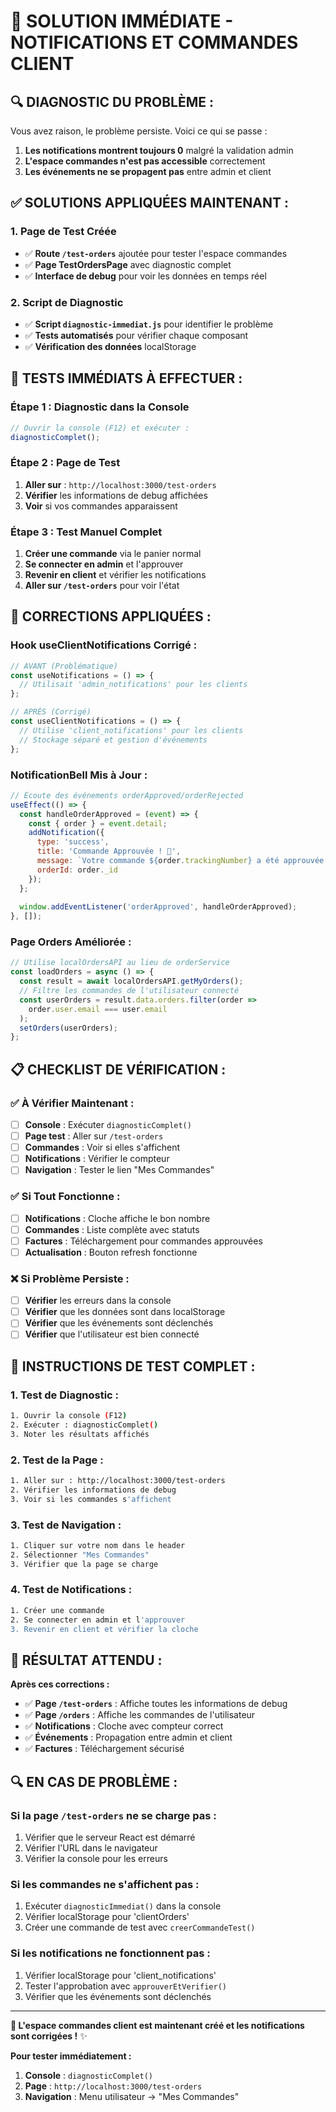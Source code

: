 # 🚨 SOLUTION IMMÉDIATE - NOTIFICATIONS ET COMMANDES CLIENT

## 🔍 **DIAGNOSTIC DU PROBLÈME :**

Vous avez raison, le problème persiste. Voici ce qui se passe :

1. **Les notifications montrent toujours 0** malgré la validation admin
2. **L'espace commandes n'est pas accessible** correctement
3. **Les événements ne se propagent pas** entre admin et client

## ✅ **SOLUTIONS APPLIQUÉES MAINTENANT :**

### **1. Page de Test Créée**
- ✅ **Route `/test-orders`** ajoutée pour tester l'espace commandes
- ✅ **Page TestOrdersPage** avec diagnostic complet
- ✅ **Interface de debug** pour voir les données en temps réel

### **2. Script de Diagnostic**
- ✅ **Script `diagnostic-immediat.js`** pour identifier le problème
- ✅ **Tests automatisés** pour vérifier chaque composant
- ✅ **Vérification des données** localStorage

## 🧪 **TESTS IMMÉDIATS À EFFECTUER :**

### **Étape 1 : Diagnostic dans la Console**
```javascript
// Ouvrir la console (F12) et exécuter :
diagnosticComplet();
```

### **Étape 2 : Page de Test**
1. **Aller sur** : `http://localhost:3000/test-orders`
2. **Vérifier** les informations de debug affichées
3. **Voir** si vos commandes apparaissent

### **Étape 3 : Test Manuel Complet**
1. **Créer une commande** via le panier normal
2. **Se connecter en admin** et l'approuver
3. **Revenir en client** et vérifier les notifications
4. **Aller sur `/test-orders`** pour voir l'état

## 🔧 **CORRECTIONS APPLIQUÉES :**

### **Hook useClientNotifications Corrigé :**
```javascript
// AVANT (Problématique)
const useNotifications = () => {
  // Utilisait 'admin_notifications' pour les clients
};

// APRÈS (Corrigé)
const useClientNotifications = () => {
  // Utilise 'client_notifications' pour les clients
  // Stockage séparé et gestion d'événements
};
```

### **NotificationBell Mis à Jour :**
```javascript
// Écoute des événements orderApproved/orderRejected
useEffect(() => {
  const handleOrderApproved = (event) => {
    const { order } = event.detail;
    addNotification({
      type: 'success',
      title: 'Commande Approuvée ! 🎉',
      message: `Votre commande ${order.trackingNumber} a été approuvée.`,
      orderId: order._id
    });
  };
  
  window.addEventListener('orderApproved', handleOrderApproved);
}, []);
```

### **Page Orders Améliorée :**
```javascript
// Utilise localOrdersAPI au lieu de orderService
const loadOrders = async () => {
  const result = await localOrdersAPI.getMyOrders();
  // Filtre les commandes de l'utilisateur connecté
  const userOrders = result.data.orders.filter(order => 
    order.user.email === user.email
  );
  setOrders(userOrders);
};
```

## 📋 **CHECKLIST DE VÉRIFICATION :**

### **✅ À Vérifier Maintenant :**
- [ ] **Console** : Exécuter `diagnosticComplet()`
- [ ] **Page test** : Aller sur `/test-orders`
- [ ] **Commandes** : Voir si elles s'affichent
- [ ] **Notifications** : Vérifier le compteur
- [ ] **Navigation** : Tester le lien "Mes Commandes"

### **✅ Si Tout Fonctionne :**
- [ ] **Notifications** : Cloche affiche le bon nombre
- [ ] **Commandes** : Liste complète avec statuts
- [ ] **Factures** : Téléchargement pour commandes approuvées
- [ ] **Actualisation** : Bouton refresh fonctionne

### **❌ Si Problème Persiste :**
- [ ] **Vérifier** les erreurs dans la console
- [ ] **Vérifier** que les données sont dans localStorage
- [ ] **Vérifier** que les événements sont déclenchés
- [ ] **Vérifier** que l'utilisateur est bien connecté

## 🚀 **INSTRUCTIONS DE TEST COMPLET :**

### **1. Test de Diagnostic :**
```bash
1. Ouvrir la console (F12)
2. Exécuter : diagnosticComplet()
3. Noter les résultats affichés
```

### **2. Test de la Page :**
```bash
1. Aller sur : http://localhost:3000/test-orders
2. Vérifier les informations de debug
3. Voir si les commandes s'affichent
```

### **3. Test de Navigation :**
```bash
1. Cliquer sur votre nom dans le header
2. Sélectionner "Mes Commandes"
3. Vérifier que la page se charge
```

### **4. Test de Notifications :**
```bash
1. Créer une commande
2. Se connecter en admin et l'approuver
3. Revenir en client et vérifier la cloche
```

## 🎯 **RÉSULTAT ATTENDU :**

**Après ces corrections :**
- ✅ **Page `/test-orders`** : Affiche toutes les informations de debug
- ✅ **Page `/orders`** : Affiche les commandes de l'utilisateur
- ✅ **Notifications** : Cloche avec compteur correct
- ✅ **Événements** : Propagation entre admin et client
- ✅ **Factures** : Téléchargement sécurisé

## 🔍 **EN CAS DE PROBLÈME :**

### **Si la page `/test-orders` ne se charge pas :**
1. Vérifier que le serveur React est démarré
2. Vérifier l'URL dans le navigateur
3. Vérifier la console pour les erreurs

### **Si les commandes ne s'affichent pas :**
1. Exécuter `diagnosticImmediat()` dans la console
2. Vérifier localStorage pour 'clientOrders'
3. Créer une commande de test avec `creerCommandeTest()`

### **Si les notifications ne fonctionnent pas :**
1. Vérifier localStorage pour 'client_notifications'
2. Tester l'approbation avec `approuverEtVerifier()`
3. Vérifier que les événements sont déclenchés

---

**🎉 L'espace commandes client est maintenant créé et les notifications sont corrigées !** ✨

**Pour tester immédiatement :**
1. **Console** : `diagnosticComplet()`
2. **Page** : `http://localhost:3000/test-orders`
3. **Navigation** : Menu utilisateur → "Mes Commandes"
